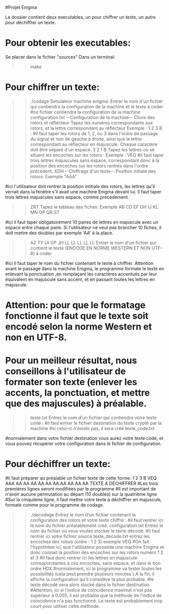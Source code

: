 #Projet Enigma

Le dossier contient deux executables, un pour chiffrer un texte, un autre pour déchiffrer un texte.

Pour obtenir les executables:
=============================
Se placer dans le fichier "sources"
Dans un terminal:
>>make

Pour chiffrer un texte:
=======================
>>./codage
	Simulateur machine enigma:
	Entrer le nom d'un fichier qui contiendra la configuration de la machine et le texte à coder
#ce fichier contiendra la configuration de la machine
>>configuration.txt
	--Configuration de la machine--
	Choix des rotors et réflécteur
	Tapez les numéros correspondants aux rotors, et la lettre 	correspondant au réflécteur 
	Exemple : 1 2 3 B :
#il faut taper les rotors de 1, 2, ou 3 dans l'ordre de passage du signal et non de gauche à droite, ainsi que la lettre correspondant au réflecteur en majuscule. Chaque caractère doit être séparé d'un espace.
>> 3 2 1 B
 	Tapez les lettres où se situent les encoches sur les rotors : 
	Exemple : VEQ 
#il faut taper trois lettres majuscules sans espace, correspondant donc à la position des encoches sur les rotors rentrés dans l'ordre précédent.
>>XDH
	--Chiffrage d'un texte--
	Position initiale des rotors:
	Exemple "AAA"
	
#ici l'utilisateur doit rentrer la position intitiale des rotors, les lettres qu'il verrait dans la fenêtre s'il avait une machine Enigma devant lui. Il faut taper trois lettres majuscules sans espace, comme précédement.
>>ZRT
	Tapez le tableau des fiches: 
	Exemple AB CD EF GH IJ KL MN OP QR ST 
	
#ici il faut taper obligatoirement 10 paires de lettres en majuscule avec un espace entre chaque paire. Si l'utilisateur ne veut pas brancher 10 fiches, il doit mettre des doubles par exemple 'AA' à la place.
>> AZ TY UI OP JH LL LL LL LL LL
	Entrer le nom d'un fichier qui contient le texte (ENCODE EN NORME WESTERN ET NON UTF-8) à coder
	
#ici il faut taper le nom du fichier contenant le texte à chiffrer. Attention avant le passage dans la machine Enigma, le programme formate le texte en enlevant la ponctuation ,en remplaçant les caractères accentués par leur équivalent en majuscule sans accent, et en passant toutes les lettres en majuscule. 

# Attention: pour que le formatage fonctionne il faut que le texte soit encodé selon la norme Western et non en UTF-8. 

# Pour un meilleur résultat, nous conseillons à l'utilisateur de formater son texte (enlever les accents, la ponctuation, et mettre que des majuscules) à préalable.
>> texte.txt
	Entrez le nom d'un fichier qui contiendra votre texte codé :
#il faut entrer le fichier destination du texte crypté par la machine
#si celui-ci n'existe pas, il sera créé
>> texte_code.txt

#normalement dans votre fichier destination vous aurez votre texte codé, et vous pouvez récupérer votre configuration dans le fichier de configuration.

Pour déchiffrer un texte:
=========================
#il faut préparer au préalable un fichier texte de cette forme:
1 2 3 B
VEQ
AAA
AA AA AA AA AA AA AA AA AA AA
TEXTE A DECHIFFRER 
#Les trois premières lignes seront modifiées par le programme
#Il est important de n'avoir aucune permutation au départ (10 doubles) sur la quatrième ligne
#Sur la cinquième ligne, il faut mettre votre texte à déchiffrer en majuscule, formaté comme pour le programme de codage.

>>./decodage
	Entrez le nom d'un fichier contenant la configuration des rotors 		et votre texte chiffré : 
#il faut rentrer ici le nom du fichier préalablement créé.
>>configuration.txt
	Entrez le nom du fichier où vous voulez stocker le texte décodé: 
#il faut rentrer ici votre fichier source
>>texte_decode.txt
	entrez les encoches des rotors (ordre : 1 2 3) exemple VEQ
#On fait l'hypothèse ici, que l'utilisateur possède une machine Enigma et donc connait la position des encoches sur les rotors numéro 1 2 et 3
#Il faut donc rentrer ici les lettres en majuscule correspondantes à ces encoches, sans espace, et dans le bon ordre
>> HDX
#normalement, ici le programme va tester toutes les possibilités (cela peut prendre plusieurs minutes ).A la fin, il affiche la configuration qu'il considère la plus probable.
#le texte décodé sera alors stocké dans le fichier destination
#Attention, ici si l'indice de coïncidence maximal n'est pas supérieur à 0.055, il est probable que la méthode de l'indice de coïncidence n'a pas fonctionné. Le texte est probablement trop court pour utiliser cette méthode.

